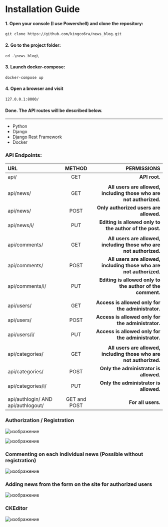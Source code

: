 # Installation Guide
#### 1. Open your console (I use Powershell) and clone the repository:
`git clone https://github.com/kingco6ra/news_blog.git`
#### 2. Go to the project folder:
`cd .\news_blog\`
#### 3. Launch docker-compose:
`docker-compose up`
#### 4. Open a browser and visit 
`127.0.0.1:8000/`
#### Done. The API routes will be described below.

---
- Python
- Django
- Django Rest Framework
- Docker

### API Endpoints:


| URL                                |    METHOD    |                                                        PERMISSIONS |
| :----------------------------------- | :------------: | -------------------------------------------------------------------: |
| api/                               |     GET     |                                                      **API root.** |
|                                    |              |                                                                    |
| api/news/                          |     GET     | **All users are allowed, including those who are not authorized.** |
| api/news/                          |     POST     |                             **Only authorized users are allowed.** |
| api/news/i/                        |     PUT     |             **Editing is allowed only to the author of the post.** |
|                                    |              |                                                                    |
| api/comments/                      |     GET     | **All users are allowed, including those who are not authorized.** |
| api/comments/                      |     POST     | **All users are allowed, including those who are not authorized.** |
| api/comments/i/                    |     PUT     |          **Editing is allowed only to the author of the comment.** |
|                                    |              |                                                                    |
| api/users/                         |     GET     |                  **Access is allowed only for the administrator.** |
| api/users/                         |     POST     |                  **Access is allowed only for the administrator.** |
| api/users/i/                       |     PUT     |                  **Access is allowed only for the administrator.** |
|                                    |              |                                                                    |
| api/categories/                    |     GET     | **All users are allowed, including those who are not authorized.** |
| api/categories/                    |     POST     |                             **Only the administrator is allowed.** |
| api/categories/i/                  |     PUT     |                             **Only the administrator is allowed.** |
|                                    |              |                                                                    |
| api/authlogin/ AND api/authlogout/ | GET and POST |                                                 **For all users.** |

### Authorization / Registration

![изображение](https://user-images.githubusercontent.com/101705791/166693352-dc620923-60c3-458f-b4cd-56ebacb1e439.png)

![изображение](https://user-images.githubusercontent.com/101705791/166693418-999ba778-198d-4656-9b31-f46be61a1d12.png)

### Commenting on each individual news (Possible without registration)

![изображение](https://user-images.githubusercontent.com/101705791/166693684-05f2e1f9-7849-498c-ae93-6e6d2fd24366.png)

### Adding news from the form on the site for authorized users

![изображение](https://user-images.githubusercontent.com/101705791/166693955-abbbbbc6-9d38-429c-abaf-5414736fad73.png)

### CKEditor

![изображение](https://user-images.githubusercontent.com/101705791/166694828-28a8bbf8-24fa-415f-8c55-318b5e7e530a.png)
